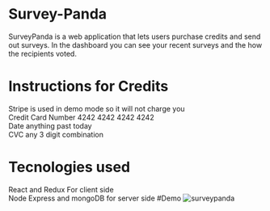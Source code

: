 # Survey-Panda
SurveyPanda is a web application that lets users purchase credits and send out surveys. In the dashboard you can see your recent surveys and the how the recipients voted. 

#  Instructions for Credits
Stripe is used in demo mode so it will not charge you  
Credit Card Number 4242 4242 4242 4242 <br/>
Date anything past today <br/>
CVC any 3 digit combination <br/>
# Tecnologies used
React and Redux For client side <br/>
Node Express and mongoDB for server side
#Demo
![surveypanda](https://user-images.githubusercontent.com/45149376/67585747-10c8c100-f705-11e9-9ceb-7766ffb2e69b.gif)
